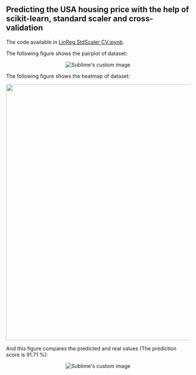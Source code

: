 ## Predicting the USA housing price with the help of scikit-learn, standard scaler and cross-validation  
The code available in [LinReg StdScaler CV.ipynb](https://github.com/hamedmokazemi/LinearRegression/blob/master/LinReg%20StdScaler%20CV.ipynb).  
  
The following figure shows the pairplot of dataset:  
  
<p align="center">
  <img src="https://github.com/hamedmokazemi/LinearRegression/blob/master/pairplot.png" alt="Sublime's custom image"/>
</p> 
  
The following figure shows the heatmap of dataset:  
  
<p align="center">
  <img src="https://github.com/hamedmokazemi/LinearRegression/blob/master/heatmap.png" width=700/>
</p>  
  
And this figure compares the predicted and real values (The prediction score is  91.71 %):  
  
<p align="center">
  <img src="https://github.com/hamedmokazemi/LinearRegression/blob/master/pred.png" alt="Sublime's custom image"/>
</p> 
